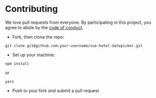 # Contributing
We love pull requests from everyone. By participating in this project, you
agree to abide by the [code of conduct].

[code of conduct]: https://github.com/giokaxo/vue-hotel-datepicker/blob/master/CODE_OF_CONDUCT.md

* Fork, then clone the repo:
```
git clone git@github.com:your-username/vue-hotel-datepicker.git
```

* Set up your machine:
```
npm install
```  
or
```
yarn
```

* Push to your fork and submit a pull request
